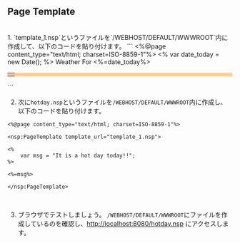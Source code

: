 ## Page Template

<br>
1. `template_1.nsp`というファイルを`/WEBHOST/DEFAULT/WWWROOT`内に作成して、以下のコードを貼り付けます。
```
<%@page content_type="text/html; charset=ISO-8859-1"%>

<html>
    <head>
        <title>Weather Station</title>
    </head>
    <body>
        <% 
            var date_today = new Date(); 
        %>
        Weather For <%=date_today%><br />
        <table bgcolor="ffcc99">
            <tr><td>
                <nsp:PageTemplateBodyContent />
            </td></tr>
        </table>
    </body>
</html>
```
<br>

2. 次に`hotday.nsp`というファイルを`/WEBHOST/DEFAULT/WWWROOT`内に作成し、以下のコードを貼り付けます。
```
<%@page content_type="text/html; charset=ISO-8859-1"%>

<nsp:PageTemplate template_url="template_1.nsp">

<%
    var msg = "It is a hot day today!!";
%>

<%=msg%>

</nsp:PageTemplate>
```
<br>

3. ブラウザでテストしましょう。
`/WEBHOST/DEFAULT/WWWROOT`にファイルを作成しているのを確認し、[http://localhost:8080/hotday.nsp](http://localhost:8080/hotday.nsp) にアクセスします。




